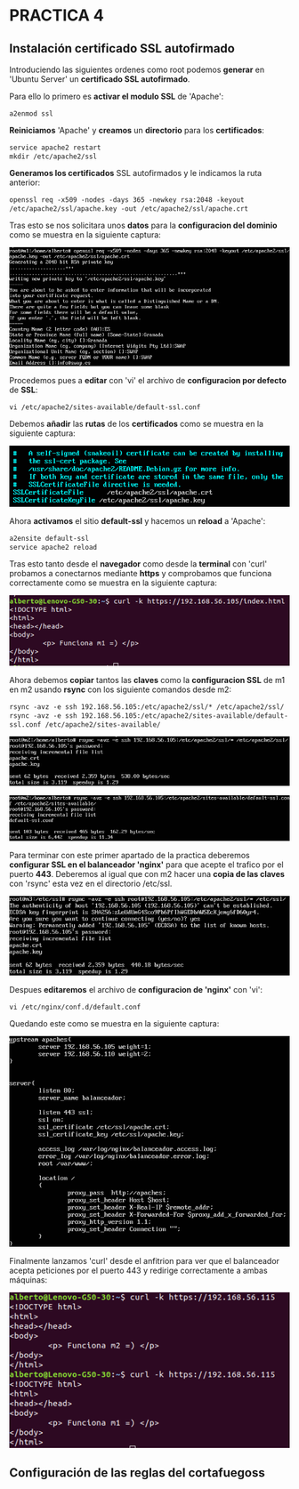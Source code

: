 # PRACTICA 4

## Instalación certificado SSL autofirmado
Introduciendo las siguientes ordenes como root podemos **generar** en 'Ubuntu Server' un **certificado SSL autofirmado**. 

Para ello lo primero es **activar el modulo SSL** de 'Apache':

	a2enmod ssl

**Reiniciamos** 'Apache' y **creamos** un **directorio** para los **certificados**:

	service apache2 restart
	mkdir /etc/apache2/ssl

**Generamos los certificados** SSL autofirmados y le indicamos la ruta anterior:

	openssl req -x509 -nodes -days 365 -newkey rsa:2048 -keyout /etc/apache2/ssl/apache.key -out /etc/apache2/ssl/apache.crt

Tras esto se nos solicitara unos **datos** para la **configuracion del dominio** como se muestra en la siguiente captura:

![imagen](https://github.com/Alberto93GV/SWAP/blob/master/Practica4/config_dominio.png)

Procedemos pues a **editar** con 'vi' el archivo de **configuracion por defecto** de **SSL**:

	vi /etc/apache2/sites-available/default-ssl.conf

Debemos **añadir** las **rutas** de los **certificados** como se muestra en la siguiente captura:

![imagen](https://github.com/Alberto93GV/SWAP/blob/master/Practica4/config_ssl.png)

Ahora **activamos** el sitio **default-ssl** y hacemos un **reload** a 'Apache':

	a2ensite default-ssl
	service apache2 reload

Tras esto tanto desde el **navegador** como desde la **terminal** con 'curl' probamos a conectarnos mediante **https** y comprobamos que funciona correctamente como se muestra en la siguiente captura:

![imagen](https://github.com/Alberto93GV/SWAP/blob/master/Practica4/prueba_https_m1.png)

Ahora debemos **copiar** tantos las **claves** como la **configuracion SSL** de m1 en m2 usando **rsync** con los siguiente comandos desde m2:

	rsync -avz -e ssh 192.168.56.105:/etc/apache2/ssl/* /etc/apache2/ssl/
	rsync -avz -e ssh 192.168.56.105:/etc/apache2/sites-available/default-ssl.conf /etc/apache2/sites-available/

![imagen](https://github.com/Alberto93GV/SWAP/blob/master/Practica4/copia_claves_a_m2.png)

![imagen](https://github.com/Alberto93GV/SWAP/blob/master/Practica4/copia_config_ssl_a_m2.png)

Para terminar con este primer apartado de la practica deberemos **configurar SSL en el balanceador 'nginx'** para que acepte el trafico por el puerto **443**. Deberemos al igual que con m2 hacer una **copia de las claves** con 'rsync' esta vez en el directorio /etc/ssl.

![imagen](https://github.com/Alberto93GV/SWAP/blob/master/Practica4/copia_claves_a_nginx.png)

Despues **editaremos** el archivo de **configuracion de 'nginx'** con 'vi':

	vi /etc/nginx/conf.d/default.conf

Quedando este como se muestra en la siguiente captura:

![imagen](https://github.com/Alberto93GV/SWAP/blob/master/Practica4/config_nginx.png)

Finalmente lanzamos 'curl' desde el anfitrion para ver que el balanceador acepta peticiones por el puerto 443 y redirige correctamente a ambas máquinas:

![imagen](https://github.com/Alberto93GV/SWAP/blob/master/Practica4/prueba_final.png)



## Configuración de las reglas del cortafuegoss




